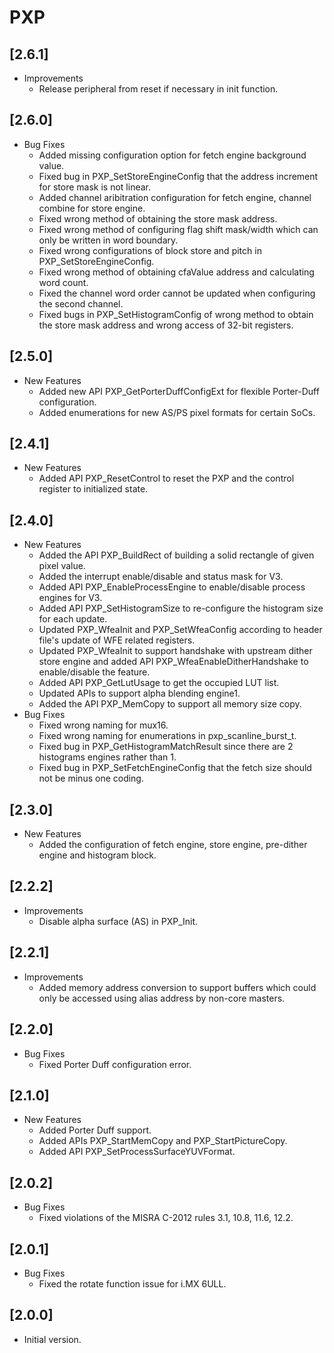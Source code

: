 # PXP

## [2.6.1]

- Improvements
  - Release peripheral from reset if necessary in init function.

## [2.6.0]

- Bug Fixes
  - Added missing configuration option for fetch engine background value.
  - Fixed bug in PXP_SetStoreEngineConfig that the address increment for store mask is not
    linear.
  - Added channel aribitration configuration for fetch engine, channel combine for store engine.
  - Fixed wrong method of obtaining the store mask address.
  - Fixed wrong method of configuring flag shift mask/width which can only be written in word boundary.
  - Fixed wrong configurations of block store and pitch in PXP_SetStoreEngineConfig.
  - Fixed wrong method of obtaining cfaValue address and calculating word count.
  - Fixed the channel word order cannot be updated when configuring the second channel.
  - Fixed bugs in PXP_SetHistogramConfig of wrong method to obtain the store mask address and wrong
    access of 32-bit registers.

## [2.5.0]

- New Features
  - Added new API PXP_GetPorterDuffConfigExt for flexible Porter-Duff configuration.
  - Added enumerations for new AS/PS pixel formats for certain SoCs.

## [2.4.1]

- New Features
  - Added API PXP_ResetControl to reset the PXP and the control register to initialized state.

## [2.4.0]

- New Features
  - Added the API PXP_BuildRect of building a solid rectangle of given pixel value.
  - Added the interrupt enable/disable and status mask for V3.
  - Added API PXP_EnableProcessEngine to enable/disable process engines for V3.
  - Added API PXP_SetHistogramSize to re-configure the histogram size for each update.
  - Updated PXP_WfeaInit and PXP_SetWfeaConfig according to header file's update of WFE related registers.
  - Updated PXP_WfeaInit to support handshake with upstream dither store engine and added API
    PXP_WfeaEnableDitherHandshake to enable/disable the feature.
  - Added API PXP_GetLutUsage to get the occupied LUT list.
  - Updated APIs to support alpha blending engine1.
  - Added the API PXP_MemCopy to support all memory size copy.
- Bug Fixes
  - Fixed wrong naming for mux16.
  - Fixed wrong naming for enumerations in pxp_scanline_burst_t.
  - Fixed bug in PXP_GetHistogramMatchResult since there are 2 histograms engines rather than 1.
  - Fixed bug in PXP_SetFetchEngineConfig that the fetch size should not be minus one coding.

## [2.3.0]

- New Features
  - Added the configuration of fetch engine, store engine, pre-dither engine
    and histogram block.

## [2.2.2]

- Improvements
  - Disable alpha surface (AS) in PXP_Init.

## [2.2.1]

- Improvements
  - Added memory address conversion to support buffers which could only be
    accessed using alias address by non-core masters.

## [2.2.0]

- Bug Fixes
  - Fixed Porter Duff configuration error.

## [2.1.0]

- New Features
  - Added Porter Duff support.
  - Added APIs PXP_StartMemCopy and PXP_StartPictureCopy.
  - Added API PXP_SetProcessSurfaceYUVFormat.

## [2.0.2]

- Bug Fixes
  - Fixed violations of the MISRA C-2012 rules 3.1, 10.8, 11.6, 12.2.

## [2.0.1]

- Bug Fixes
  - Fixed the rotate function issue for i.MX 6ULL.

## [2.0.0]

- Initial version.
